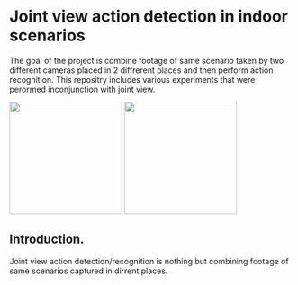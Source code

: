 # Joint view action detection in indoor scenarios
The goal of the project is combine footage of same scenario taken by two different cameras placed in 2 diffrerent places and then perform action recognition. This repositry includes various experiments that were perormed inconjunction with joint view.

<img src="/gifs/Sit_down_v1.gif" width="200"/> <img src="/gifs/Sit_down_v2.gif" width="200"/> 



## Introduction.

Joint view action detection/recognition is nothing but combining footage of same scenarios captured in dirrent places.
